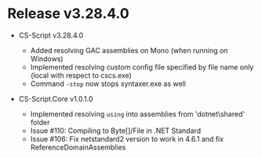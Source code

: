 # Release v3.28.4.0

* CS-Script v3.28.4.0
  - Added resolving GAC assemblies on Mono (when running on Windows)
  - Implemented resolving custom config file specified by file name only (local with respect to cscs.exe)
  - Command `-stop` now stops syntaxer.exe as well

* CS-Script.Core v1.0.1.0
  - Implemented resolving `using` into assemblies from 'dotnet\shared' folder
  - Issue #110: Compiling to Byte[]/File in .NET Standard
  - Issue #106: Fix netstandard2 version to work in 4.6.1 and fix ReferenceDomainAssemblies
